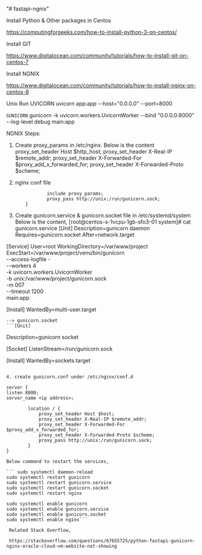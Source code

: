 "# fastapi-ngnix" 

Install Python & Other packages in Centos

https://computingforgeeks.com/how-to-install-python-3-on-centos/

Install GIT

https://www.digitalocean.com/community/tutorials/how-to-install-git-on-centos-7

Install NGNIX

https://www.digitalocean.com/community/tutorials/how-to-install-nginx-on-centos-8

Unix Run UVICORN
uvicorn app:app --host="0.0.0.0" --port=8000

```GUNICORN```
 gunicorn -k uvicorn.workers.UvicornWorker --bind "0.0.0.0:8000" --log-level debug main:app
 
 NGNIX Steps:
 1. Create proxy_params in /etc/nginx. Below is the content
      proxy_set_header Host $http_host;
     proxy_set_header X-Real-IP $remote_addr;
     proxy_set_header X-Forwarded-For $proxy_add_x_forwarded_for;
     proxy_set_header X-Forwarded-Proto $scheme;

 2.  nginx conf file
 
 ```     location / {
                include proxy_params;
                proxy_pass http://unix:/run/gunicorn.sock;
        }
```

3. Create gunicorn.service & gunicorn.socket file in /etc/systemd/system
 Below is the content,
 [root@centos-s-1vcpu-1gb-sfo3-01 system]# cat gunicorn.service
[Unit]
Description=gunicorn daemon
Requires=gunicorn.socket
After=network.target

[Service]
User=root
WorkingDirectory=/var/www/project
ExecStart=/var/www/project/venv/bin/gunicorn \
          --access-logfile - \
          --workers 4 \
          -k uvicorn.workers.UvicornWorker \
          -b unix:/var/www/project/gunicorn.sock \
          -m 007 \
          --timeout 1200 \
          main:app
  

[Install]
WantedBy=multi-user.target

        
    --> gunicorn.socket      
    ```[Unit]
Description=gunicorn socket

[Socket]
ListenStream=/run/gunicorn.sock

[Install]
WantedBy=sockets.target
```

4. create gunicorn.conf under /etc/nginx/conf.d

server {
listen 8000;
server_name <ip address>;

        location / {
            proxy_set_header Host $host;
            proxy_set_header X-Real-IP $remote_addr;
            proxy_set_header X-Forwarded-For $proxy_add_x_forwarded_for;
            proxy_set_header X-Forwarded-Proto $scheme;
            proxy_pass http://unix:/run/gunicorn.sock;
        }
}

Below command to restart the services,
 
``` sudo systemctl daemon-reload
sudo systemctl restart gunicorn
sudo systemctl restart gunicorn.service
sudo systemctl restart gunicorn.socket
sudo systemctl restart nginx

sudo systemctl enable gunicorn
sudo systemctl enable gunicorn.service
sudo systemctl enable gunicorn.socket
sudo systemctl enable nginx```
 
 Related Stack Overflow,
 
 https://stackoverflow.com/questions/67655725/python-fastapi-gunicorn-nginx-oracle-cloud-vm-website-not-showing

